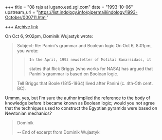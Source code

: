 +++
title = "08 rajs at lugano.esd.sgi.com"
date = "1993-10-06"
upstream_url = "https://list.indology.info/pipermail/indology/1993-October/000711.html"

+++
[Archive link](https://list.indology.info/pipermail/indology/1993-October/000711.html)

On Oct 6,  9:02pm, Dominik Wujastyk wrote:
> Subject: Re: Panini's grammar and Boolean logic
> On Oct 6,  8:01pm, you wrote:
>
> > 	In the April, 1993 newsletter of Motilal Banarsidass, it
> > states that Rick Briggs (who works for NASA) has argued that Panini's
> > grammar is based on Boolean logic.
>
> Tell Briggs that Boole (1815-1864) lived after Panini (c. 4th-5th cent. BC).

Ummm, yes, but I'm sure the author implied the reference to the body of
knowledge before it became known as Boolean logic; would you not agree that the
techniques used to construct the Egyptian pyramids were based on Newtonian
mechanics?


>
> Dominik
>
>
>
>
>-- End of excerpt from Dominik Wujastyk










